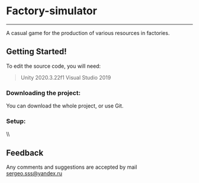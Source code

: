 # Factory-simulator
---
A casual game for the production of various resources in factories.

## Getting Started!
To edit the source code, you will need:
> Unity 2020.3.22f1
> Visual Studio 2019
### Downloading the project:
You can download the whole project, or use Git.
### Setup:
\\\
## Feedback
Any comments and suggestions are accepted by mail sergeo.sss@yandex.ru
